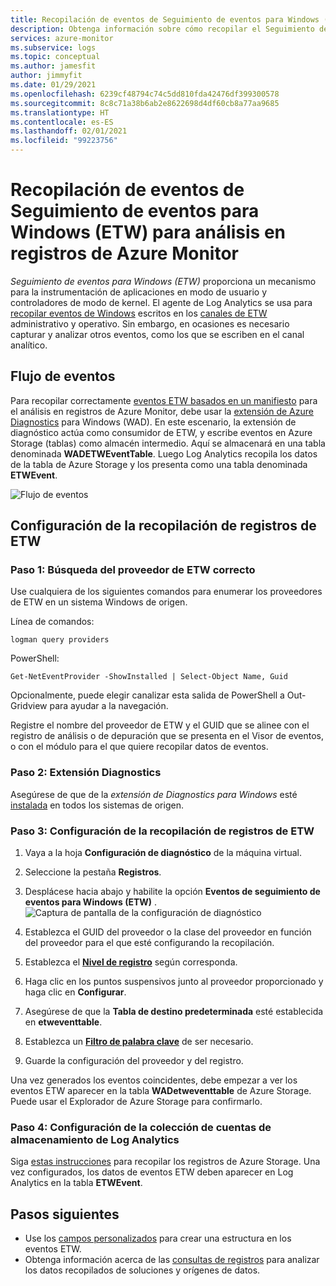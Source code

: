 ```yaml
---
title: Recopilación de eventos de Seguimiento de eventos para Windows (ETW) para análisis en registros de Azure Monitor
description: Obtenga información sobre cómo recopilar el Seguimiento de eventos para Windows (ETW) para el análisis en registros de Azure Monitor.
services: azure-monitor
ms.subservice: logs
ms.topic: conceptual
ms.author: jamesfit
author: jimmyfit
ms.date: 01/29/2021
ms.openlocfilehash: 6239cf48794c74c5dd810fda42476df399300578
ms.sourcegitcommit: 8c8c71a38b6ab2e8622698d4df60cb8a77aa9685
ms.translationtype: HT
ms.contentlocale: es-ES
ms.lasthandoff: 02/01/2021
ms.locfileid: "99223756"
---
```

# <a name="collecting-event-tracing-for-windows-etw-events-for-analysis-azure-monitor-logs"></a>Recopilación de eventos de Seguimiento de eventos para Windows (ETW) para análisis en registros de Azure Monitor

*Seguimiento de eventos para Windows (ETW)* proporciona un mecanismo para la instrumentación de aplicaciones en modo de usuario y controladores de modo de kernel. El agente de Log Analytics se usa para [recopilar eventos de Windows](https://docs.microsoft.com/azure/azure-monitor/platform/data-sources-windows-events) escritos en los [canales de ETW](https://docs.microsoft.com/windows/win32/wes/eventmanifestschema-channeltype-complextype) administrativo y operativo. Sin embargo, en ocasiones es necesario capturar y analizar otros eventos, como los que se escriben en el canal analítico.  

## <a name="event-flow"></a>Flujo de eventos

Para recopilar correctamente [eventos ETW basados en un manifiesto](https://docs.microsoft.com/windows/win32/etw/about-event-tracing#types-of-providers) para el análisis en registros de Azure Monitor, debe usar la [extensión de Azure Diagnostics](https://docs.microsoft.com/azure/azure-monitor/platform/diagnostics-extension-overview) para Windows (WAD). En este escenario, la extensión de diagnóstico actúa como consumidor de ETW, y escribe eventos en Azure Storage (tablas) como almacén intermedio. Aquí se almacenará en una tabla denominada **WADETWEventTable**. Luego Log Analytics recopila los datos de la tabla de Azure Storage y los presenta como una tabla denominada **ETWEvent**.

![Flujo de eventos](./media/data-sources-event-tracing-windows/event-flow.png)

## <a name="configuring-etw-log-collection"></a>Configuración de la recopilación de registros de ETW

### <a name="step-1-locate-the-correct-etw-provider"></a>Paso 1: Búsqueda del proveedor de ETW correcto

Use cualquiera de los siguientes comandos para enumerar los proveedores de ETW en un sistema Windows de origen.

Línea de comandos:

```
logman query providers
```

PowerShell:
```
Get-NetEventProvider -ShowInstalled | Select-Object Name, Guid
```
Opcionalmente, puede elegir canalizar esta salida de PowerShell a Out-Gridview para ayudar a la navegación.

Registre el nombre del proveedor de ETW y el GUID que se alinee con el registro de análisis o de depuración que se presenta en el Visor de eventos, o con el módulo para el que quiere recopilar datos de eventos.

### <a name="step-2-diagnostics-extension"></a>Paso 2: Extensión Diagnostics

Asegúrese de que de la *extensión de Diagnostics para Windows* esté [instalada](https://docs.microsoft.com/azure/azure-monitor/platform/diagnostics-extension-windows-install#install-with-azure-portal) en todos los sistemas de origen.

### <a name="step-3-configure-etw-log-collection"></a>Paso 3: Configuración de la recopilación de registros de ETW

1. Vaya a la hoja **Configuración de diagnóstico** de la máquina virtual.

2. Seleccione la pestaña **Registros**.

3. Desplácese hacia abajo y habilite la opción **Eventos de seguimiento de eventos para Windows (ETW)** . ![Captura de pantalla de la configuración de diagnóstico](./media/data-sources-event-tracing-windows/enable-event-tracing-windows-collection.png)

4. Establezca el GUID del proveedor o la clase del proveedor en función del proveedor para el que esté configurando la recopilación.

5. Establezca el [**Nivel de registro**](https://docs.microsoft.com/windows/win32/etw/configuring-and-starting-an-event-tracing-session) según corresponda.

6. Haga clic en los puntos suspensivos junto al proveedor proporcionado y haga clic en **Configurar**.

7. Asegúrese de que la **Tabla de destino predeterminada** esté establecida en **etweventtable**.

8. Establezca un [**Filtro de palabra clave**](https://docs.microsoft.com/windows/win32/wes/defining-keywords-used-to-classify-types-of-events) de ser necesario.

9. Guarde la configuración del proveedor y del registro.

Una vez generados los eventos coincidentes, debe empezar a ver los eventos ETW aparecer en la tabla **WADetweventtable** de Azure Storage. Puede usar el Explorador de Azure Storage para confirmarlo.

### <a name="step-4-configure-log-analytics-storage-account-collection"></a>Paso 4: Configuración de la colección de cuentas de almacenamiento de Log Analytics

Siga [estas instrucciones](https://docs.microsoft.com/azure/azure-monitor/platform/diagnostics-extension-logs#collect-logs-from-azure-storage) para recopilar los registros de Azure Storage. Una vez configurados, los datos de eventos ETW deben aparecer en Log Analytics en la tabla **ETWEvent**.

## <a name="next-steps"></a>Pasos siguientes
- Use los [campos personalizados](https://docs.microsoft.com/azure/azure-monitor/platform/custom-fields) para crear una estructura en los eventos ETW.
- Obtenga información acerca de las [consultas de registros](https://docs.microsoft.com/azure/azure-monitor/log-query/log-query-overview) para analizar los datos recopilados de soluciones y orígenes de datos.
